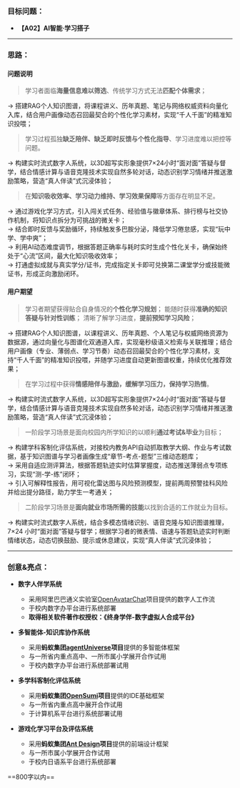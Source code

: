 ### 目标问题：

* **【A02】AI智能·学习搭子**

---

### 思路：

#### 问题说明

> 学习者面临**海量信息难以筛选**、传统学习方式无法**匹配个体需求**；

$\rightarrow$ 搭建RAG个人知识图谱，将课程讲义、历年真题、笔记与网络权威资料向量化入库，结合用户画像动态召回最契合的个性化学习素材，实现“千人千面”的精准知识投喂；

> 学习过程孤独**缺乏陪伴、缺乏即时反馈与个性化指导**、学习进度难以把控等问题。 

$\rightarrow$ 构建实时流式数字人系统，以3D超写实形象提供7×24小时“面对面”答疑与督学，结合情感计算与语音克隆技术实现自然多轮对话，动态识别学习情绪并推送激励策略，营造“真人伴读”式沉浸体验；

> 在**知识吸收效率、学习动力维持、学习效果保障**等方面存在明显不足。

$\rightarrow$ 通过游戏化学习方式，引入闯关式任务、经验值与徽章体系、排行榜与社交协作机制，将知识点拆分为可挑战的微关卡；  
$\rightarrow$ 结合即时反馈与奖励循环，持续触发多巴胺分泌，降低学习倦怠感，实现“玩中学、学中爽”；  
$\rightarrow$ 利用AI动态难度调节，根据答题正确率与耗时实时生成个性化关卡，确保始终处于“心流”区间，最大化知识吸收效率；  
$\rightarrow$ 打通虚拟成就与真实学分/证书，完成指定关卡即可兑换第二课堂学分或技能微证书，形成正向激励闭环。

#### 用户期望

> 学习者期望获得贴合自身情况的**个性化学习规划**；
> 能随时获得**准确的知识答疑与针对性训练**；
> 清晰了解学习进度，**提前预知学习风险**；

$\rightarrow$ 搭建RAG个人知识图谱，以课程讲义、历年真题、个人笔记与权威网络资源为数据源，通过向量化与图谱化双通道入库，实现毫秒级语义检索与关联推理；结合用户画像（专业、薄弱点、学习节奏）动态召回最契合的个性化学习素材，支持“千人千面”的精准知识投喂，并随学习进度自动更新图谱权重，持续优化推荐效果；

> 在学习过程中获得**情感陪伴与激励，缓解学习压力，保持学习热情**。

$\rightarrow$ 构建实时流式数字人系统，以3D超写实形象提供7×24小时“面对面”答疑与督学，结合情感计算与语音克隆技术实现自然多轮对话，动态识别学习情绪并推送激励策略，营造“真人伴读”式沉浸体验；

> 一阶段学习场景是面向校园内所学知识的以顺利**通过考试&毕业**为目标；

$\rightarrow$ 构建学科客制化评估系统，对接校内教务API自动抓取教学大纲、作业与考试数据，基于知识图谱与学习者画像生成“章节-考点-题型”三维动态题库；  
$\rightarrow$ 采用自适应测评算法，根据答题轨迹实时估算掌握度，动态推送薄弱点专项练习，实现“测-学-练”闭环；  
$\rightarrow$ 引入可解释性报告，用可视化雷达图与风险预测模型，提前两周预警挂科风险并给出提分路径，助力学生一考通关；

> 二阶段学习场景是**面向就业市场所需的技能**以找到合适的工作就业为目标。

$\rightarrow$ 构建实时流式数字人系统，结合多模态情绪识别、语音克隆与知识图谱推理，7×24 小时“面对面”答疑与督学；根据学习者的微表情、语速与答题轨迹实时判断情绪状态，动态切换鼓励、提示或休息建议，实现“真人伴读”式沉浸体验；

---

### 创意&亮点：

* **数字人伴学系统**

  * 采用阿里巴巴通义实验室[OpenAvatarChat](https://github.com/HumanAIGC-Engineering/OpenAvatarChat)项目提供的数字人工作流
  * 于校内数字办平台进行系统部署
  * **取得相关软件著作权授权：《终身学伴-数字虚拟人合成平台》**

* **多智能体-知识库协作系统**

  * 采用**蚂蚁集团[agentUniverse](https://github.com/agentuniverse-ai/agentUniverse)项目**提供的多智能体框架
  * 与一所省内重点高中、一所市属小学展开合作试用
  * 于校内数字办平台进行系统部署试用
  
* **多学科客制化评估系统**

  * 采用**蚂蚁集团[OpenSumi](https://github.com/opensumi/codeblitz)项目**提供的IDE基础框架
  * 与一所省内重点高中展开合作试用
  * 于计算机系平台进行系统部署试用
  
* **游戏化学习平台及评估系统**

  * 采用**蚂蚁集团[Ant Design](https://4x-ant-design.antgroup.com/index-cn)项目**提供的前端设计框架
  * 与一所市属小学展开合作试用
  * 于校内日语系平台进行系统部署

==800字以内==
